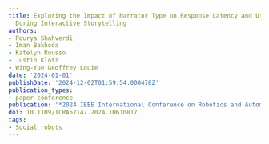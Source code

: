 ```yaml
---
title: Exploring the Impact of Narrator Type on Response Latency and Utterance Length
  During Interactive Storytelling
authors:
- Pourya Shahverdi
- Iman Bakhoda
- Katelyn Rousso
- Justin Klotz
- Wing-Yue Geoffrey Louie
date: '2024-01-01'
publishDate: '2024-12-02T01:59:54.000478Z'
publication_types:
- paper-conference
publication: '*2024 IEEE International Conference on Robotics and Automation (ICRA)*'
doi: 10.1109/ICRA57147.2024.10610817
tags:
- Social robots
---
```

